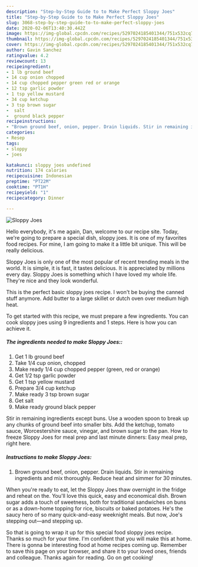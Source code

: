 ```yaml
---
description: "Step-by-Step Guide to to Make Perfect Sloppy Joes"
title: "Step-by-Step Guide to to Make Perfect Sloppy Joes"
slug: 3068-step-by-step-guide-to-to-make-perfect-sloppy-joes
date: 2020-02-06T13:40:30.442Z
image: https://img-global.cpcdn.com/recipes/5297024185401344/751x532cq70/sloppy-joes-recipe-main-photo.jpg
thumbnail: https://img-global.cpcdn.com/recipes/5297024185401344/751x532cq70/sloppy-joes-recipe-main-photo.jpg
cover: https://img-global.cpcdn.com/recipes/5297024185401344/751x532cq70/sloppy-joes-recipe-main-photo.jpg
author: Gavin Sanchez
ratingvalue: 4.2
reviewcount: 13
recipeingredient:
- 1 lb ground beef
- 14 cup onion chopped
- 14 cup chopped pepper green red or orange
- 12 tsp garlic powder
- 1 tsp yellow mustard
- 34 cup ketchup
- 3 tsp brown sugar
-  salt
-  ground black pepper
recipeinstructions:
- "Brown ground beef, onion, pepper. Drain liquids. Stir in remaining ingredients and mix thoroughly. Reduce heat and simmer for 30 minutes."
categories:
- Resep
tags:
- sloppy
- joes

katakunci: sloppy joes undefined
nutrition: 174 calories
recipecuisine: Indonesian
preptime: "PT22M"
cooktime: "PT1H"
recipeyield: "1"
recipecategory: Dinner

---
```



![Sloppy Joes](https://img-global.cpcdn.com/recipes/5297024185401344/751x532cq70/sloppy-joes-recipe-main-photo.jpg)

Hello everybody, it's me again, Dan, welcome to our recipe site. Today, we're going to prepare a special dish, sloppy joes. It is one of my favorites food recipes. For mine, I am going to make it a little bit unique. This will be really delicious.

Sloppy Joes is only one of the most popular of recent trending meals in the world. It is simple, it is fast, it tastes delicious. It is appreciated by millions every day. Sloppy Joes is something which I have loved my whole life. They're nice and they look wonderful.

This is the perfect basic sloppy joes recipe. I won&#39;t be buying the canned stuff anymore. Add butter to a large skillet or dutch oven over medium high heat.


To get started with this recipe, we must prepare a few ingredients. You can cook sloppy joes using 9 ingredients and 1 steps. Here is how you can achieve it.

##### The ingredients needed to make Sloppy Joes::

1. Get 1 lb ground beef
1. Take 1/4 cup onion, chopped
1. Make ready 1/4 cup chopped pepper (green, red or orange)
1. Get 1/2 tsp garlic powder
1. Get 1 tsp yellow mustard
1. Prepare 3/4 cup ketchup
1. Make ready 3 tsp brown sugar
1. Get  salt
1. Make ready  ground black pepper


Stir in remaining ingredients except buns. Use a wooden spoon to break up any chunks of ground beef into smaller bits. Add the ketchup, tomato sauce, Worcestershire sauce, vinegar, and brown sugar to the pan. How to freeze Sloppy Joes for meal prep and last minute dinners: Easy meal prep, right here. 

##### Instructions to make Sloppy Joes:

1. Brown ground beef, onion, pepper. Drain liquids. Stir in remaining ingredients and mix thoroughly. Reduce heat and simmer for 30 minutes.


When you&#39;re ready to eat, let the Sloppy Joes thaw overnight in the fridge and reheat on the. You&#39;ll love this quick, easy and economical dish. Brown sugar adds a touch of sweetness, both for traditional sandwiches on buns or as a down-home topping for rice, biscuits or baked potatoes. He&#39;s the saucy hero of so many quick-and-easy weeknight meals. But now, Joe&#39;s stepping out—and stepping up. 

So that is going to wrap it up for this special food sloppy joes recipe. Thanks so much for your time. I'm confident that you will make this at home. There is gonna be interesting food at home recipes coming up. Remember to save this page on your browser, and share it to your loved ones, friends and colleague. Thanks again for reading. Go on get cooking!
